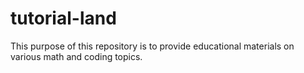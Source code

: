 # tutorial-land
This purpose of this repository is to provide educational materials on various math and coding topics.
